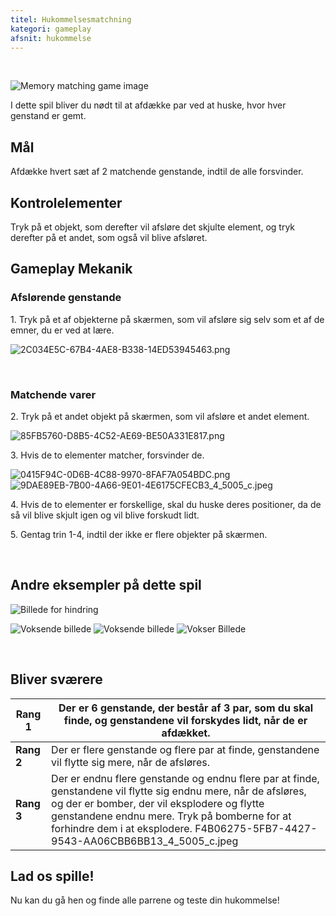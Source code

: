 ```yaml
---
titel: Hukommelsesmatchning
kategori: gameplay
afsnit: hukommelse
---
```

 


![Memory matching game image](https://help.Studycat.com/hc/article_attachments/34783202572569)


I dette spil bliver du nødt til at afdække par ved at huske, hvor hver genstand er gemt.


## Mål


Afdække hvert sæt af 2 matchende genstande, indtil de alle forsvinder.


## Kontrolelementer


Tryk på et objekt, som derefter vil afsløre det skjulte element, og tryk derefter på et andet, som også vil blive afsløret.


## Gameplay Mekanik


### Afslørende genstande


1\. Tryk på et af objekterne på skærmen, som vil afsløre sig selv som et af de emner, du er ved at lære.


![2C034E5C-67B4-4AE8-B338-14ED53945463.png](https://help.Studycat.com/hc/article_attachments/34783202572569)


 


### Matchende varer


2\. Tryk på et andet objekt på skærmen, som vil afsløre et andet element.


![85FB5760-D8B5-4C52-AE69-BE50A331E817.png](https://help.Studycat.com/hc/article_attachments/34783227455641)


3\. Hvis de to elementer matcher, forsvinder de.


![0415F94C-0D6B-4C88-9970-8FAF7A054BDC.png](https://help.Studycat.com/hc/article_attachments/34783202585497) ![9DAE89EB-7B00-4A66-9E01-4E6175CFECB3_4_5005_c.jpeg](https://help.Studycat.com/hc/article_attachments/34783202588569)


4\. Hvis de to elementer er forskellige, skal du huske deres positioner, da de så vil blive skjult igen og vil blive forskudt lidt.


5\. Gentag trin 1\-4, indtil der ikke er flere objekter på skærmen.


 


## Andre eksempler på dette spil


![Billede for hindring](https://help.Studycat.com/hc/article_attachments/34783227488537)


![Voksende billede](https://help.Studycat.com/hc/article_attachments/34783227493913) ![Voksende billede](https://help.Studycat.com/hc/article_attachments/34783202605977) ![ Vokser Billede](https://help.Studycat.com/hc/article_attachments/34783202616089)


 


## Bliver sværere




| **Rang 1** | Der er 6 genstande, der består af 3 par, som du skal finde, og genstandene vil forskydes lidt, når de er afdækket. |
| --- | --- |
| **Rang 2** | Der er flere genstande og flere par at finde, genstandene vil flytte sig mere, når de afsløres. |
| **Rang 3** | Der er endnu flere genstande og endnu flere par at finde, genstandene vil flytte sig endnu mere, når de afsløres, og der er bomber, der vil eksplodere og flytte genstandene endnu mere. Tryk på bomberne for at forhindre dem i at eksplodere. F4B06275-5FB7-4427-9543-AA06CBB6BB13_4_5005_c.jpeg |


## 


## **Lad os spille!**


Nu kan du gå hen og finde alle parrene og teste din hukommelse!